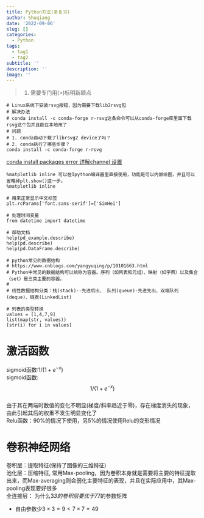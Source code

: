 ```yaml
---
title: Python方法(多复习)
author: Shuqiang
date: '2022-09-06'
slug: []
categories:
  - Python
tags:
  - tag1
  - tag2
subtitle: ''
description: ''
image: ''
---
```


> 1.  需要专门用(\>)标明新颖点

```{r, eval = FALSE}
# Linux系统下安装rsvg报错，因为需要下载lib2rsvg包
# 解决办法
# conda install -c conda-forge r-rsvg这条命令可以从conda-forge库里面下载rsvg这个包并且能在本地用了
# 问题
# 1. conda自动下载了librsvg2 device了吗？
# 2. conda执行了哪些步骤？
conda install -c conda-forge r-rsvg
```

[conda install packages error 详解channel 设置](https://blog.csdn.net/lvsehaiyang1993/article/details/80621169)

```{Python}
%matplotlib inline 可以在Ipython编译器里直接使用，功能是可以内嵌绘图，并且可以省略掉plt.show()这一步。
%matplotlib inline

# 用来正常显示中文标签
plt.rcParams['font.sans-serif']=['SimHei']  

# 处理时间变量
from datetime import datetime

# 帮助文档
help(pd_example.describe)
help(pd.describe)
help(pd.DataFrame.describe)

# python常见的数据结构
# https://www.cnblogs.com/yangyuqing/p/10101663.html
# Python中常见的数据结构可以统称为容器。序列（如列表和元组）、映射（如字典）以及集合（set）是三类主要的容器。
# 
# 线性数据结构分类：栈(stack)--先进后出、 队列(queue)-先进先出、双端队列(deque)、链表(LinkedList)

# 列表的类型转换
values = [1,4,7,9]
list(map(str, values))
[str(i) for i in values]
```

# 激活函数

sigmoid函数:$1/(1+e^{-x})$  
sigmoid函数:$$1/(1+e^{-x})$$  
由于其在两端时数值的变化不明显(梯度/斜率趋近于零)，存在梯度消失的现象，由此引起其后的权重不发生明显变化了  
Relu函数：90%的情况下使用，另5%的情况使用Relu的变形情况

# 卷积神经网络

卷积层：提取特征(保持了图像的三维特征)  
池化层：压缩特征, 常用Max-pooling，因为卷积本身就是需要将主要的特征提取出来，而Max-averaging则会弱化主要特征的表现，并且在实际应用中，其Max-pooling表现要好很多  
全连接层： 为什么3*3的卷积层要优于7*7的参数矩阵

- 自由参数少$3 \times 3 = 9 < 7 \times 7=49$
























